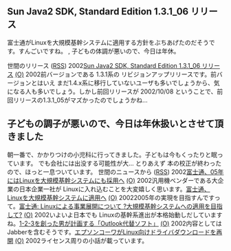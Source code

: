 ## Sun Java2 SDK, Standard Edition 1.3.1_06 リリース

富士通がLinuxを大規模基幹システムに適用する方針をぶちあげたのだそうです。すんごいですね。 , 子どもの体調が悪いので、今日は年休。







世間のリリース ([RSS](ig021024-release.xml)) 2002[Sun Java2 SDK, Standard Edition 1.3.1_06 リリース](http://java.sun.com/j2se/1.3/ja/index.html) [(O)](http://java.sun.com/j2se/1.3/ja/index.html) 2002前バージョンである 1.3.1系の リビジョンアップリリースです。前バージョンとはいえ まだ1.4.x系に移行していないユーザも多いでしょうから、気になる人も多いでしょう。しかし前回リリースが 2002/10/08 ということで、前回リリースの1.3.1_05がマズかったのでしょうかね…

## 子どもの調子が悪いので、今日は年休扱いとさせて頂きました


朝一番で、かかりつけの小児科に行ってきました。子どもは今もくったりと眠っています。
でも会社には出没する可能性が大…
とりあえず 本の校正が終わったので、ほっと一息ついています。
世間のニュースから ([RSS](ig021024-news.xml)) 2002[富士通、05年にはLinuxを大規模基幹システムにも採用へ](http://biztech.nikkeibp.co.jp/wcs/leaf/CID/onair/biztech/comp/213154) [(O)](http://biztech.nikkeibp.co.jp/wcs/leaf/CID/onair/biztech/comp/213154) 2002汎用機ベンダーである大企業の日本企業一社が Linuxに入れ込むことを大変嬉しく思います。[富士通、Linuxを大規模基幹システムに適用へ](http://www.zdnet.co.jp/news/0210/23/njbt_07.html) [(O)](http://www.zdnet.co.jp/news/0210/23/njbt_07.html) 20022005年の実現を目指すんですって。[富士通: Linuxによる事業展開について ?大規模基幹システムへの適用を目指して?](http://pr.fujitsu.com/jp/news/2002/10/23.html) [(O)](http://pr.fujitsu.com/jp/news/2002/10/23.html) 2002いよいよ日本でも Linuxの基幹系進出が本格始動しだしていますね。[1-2-3を創った男が計画する「Outlook代替ソフト」](http://www.zdnet.co.jp/news/0210/23/ne00_kapor.html) [(O)](http://www.zdnet.co.jp/news/0210/23/ne00_kapor.html) 2002内容としては Jabberを含むそうです。[エプソンコーワがLinux向けドライバダウンロードを再開](http://www.zdnet.co.jp/news/0210/18/njbt_06.html) [(O)](http://www.zdnet.co.jp/news/0210/18/njbt_06.html) 2002ライセンス周りの小話が載っています。